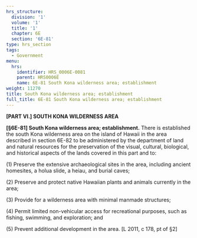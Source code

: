 ```yaml
---
hrs_structure:
  division: '1'
  volume: '1'
  title: '1'
  chapter: 6E
  section: '6E-81'
type: hrs_section
tags:
  - Government
menu:
  hrs:
    identifier: HRS_0006E-0081
    parent: HRS0006E
    name: 6E-81 South Kona wilderness area; establishment
weight: 11270
title: South Kona wilderness area; establishment
full_title: 6E-81 South Kona wilderness area; establishment
---
```

**[PART VI.] SOUTH KONA WILDERNESS AREA**

**[§6E-81] South Kona wilderness area; establishment.** There is established the south Kona wilderness area on the island of Hawaii in the area described in section 6E-82 to be administered by the department of land and natural resources for the preservation of the visual, cultural, biological, and historical aspects of the lands covered in this part and to:

(1) Preserve the extensive archaeological sites in the area, including ancient homesites, a holua slide, a heiau, and burial caves;

(2) Preserve and protect native Hawaiian plants and animals currently in the area;

(3) Provide for a wilderness area with minimal manmade structures;

(4) Permit limited non-vehicular access for recreational purposes, such as fishing, swimming, and exploration; and

(5) Prevent additional development in the area. [L 2011, c 178, pt of §2]